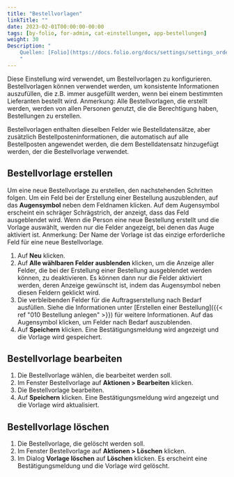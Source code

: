 ```yaml
---
title: "Bestellvorlagen"
linkTitle: ""
date: 2023-02-01T00:00:00-00:00
tags: [by-folio, for-admin, cat-einstellungen, app-bestellungen]
weight: 30
Description: "
    Quellen: [Folio](https://docs.folio.org/docs/settings/settings_orders/settings_orders/#settings--orders--order-templates) & [GBV](https://info.gbv.de/display/FOLIOGBVEXTERN/Einstellungen+(Bestellung)
    "
---
```


Diese Einstellung wird verwendet, um Bestellvorlagen zu konfigurieren. Bestellvorlagen können verwendet werden, um konsistente Informationen auszufüllen, die z.B. immer ausgefüllt werden, wenn bei einem bestimmten Lieferanten bestellt wird. Anmerkung: Alle Bestellvorlagen, die erstellt werden, werden von allen Personen genutzt, die die Berechtigung haben, Bestellungen zu erstellen.

Bestellvorlagen enthalten dieselben Felder wie Bestelldatensätze, aber zusätzlich Bestellposteninformationen, die automatisch auf alle Bestellposten angewendet werden, die dem Bestelldatensatz hinzugefügt werden, der die Bestellvorlage verwendet.

## Bestellvorlage erstellen

Um eine neue Bestellvorlage zu erstellen, den nachstehenden Schritten folgen. Um ein Feld bei der Erstellung einer Bestellung auszublenden, auf das **Augensymbol** neben dem Feldnamen klicken. Auf dem Augensymbol erscheint ein schräger Schrägstrich, der anzeigt, dass das Feld ausgeblendet wird. Wenn die Person eine neue Bestellung erstellt und die Vorlage auswählt, werden nur die Felder angezeigt, bei denen das Auge aktiviert ist. Anmerkung: Der Name der Vorlage ist das einzige erforderliche Feld für eine neue Bestellvorlage.

1.  Auf **Neu** klicken.
2.  Auf **Alle wählbaren Felder ausblenden** klicken, um die Anzeige aller Felder, die bei der Erstellung einer Bestellung ausgeblendet werden können, zu deaktivieren. Es können dann nur die Felder aktiviert werden, deren Anzeige gewünscht ist, indem das Augensymbol neben diesen Feldern geklickt wird.
3.  Die verbleibenden Felder für die Auftragserstellung nach Bedarf ausfüllen. Siehe die Informationen unter [Erstellen einer Bestellung]({{< ref "010 Bestellung anlegen" >}}) für weitere Informationen. Auf das Augensymbol klicken, um Felder nach Bedarf auszublenden.
4.  Auf **Speichern** klicken. Eine Bestätigungsmeldung wird angezeigt und die Vorlage wird gespeichert.

## Bestellvorlage bearbeiten

1.  Die Bestellvorlage wählen, die bearbeitet werden soll.
2.  Im Fenster Bestellvorlage auf **Aktionen > Bearbeiten** klicken.
3.  Die Bestellvorlage bearbeiten.
4.  Auf **Speichern** klicken. Eine Bestätigungsmeldung wird angezeigt und die Vorlage wird aktualisiert.

## Bestellvorlage löschen

1.  Die Bestellvorlage, die gelöscht werden soll.
2.  Im Fenster Bestellvorlage auf **Aktionen > Löschen** klicken.
3.  Im Dialog **Vorlage löschen** auf **Löschen** klicken. Es erscheint eine Bestätigungsmeldung und die Vorlage wird gelöscht.
